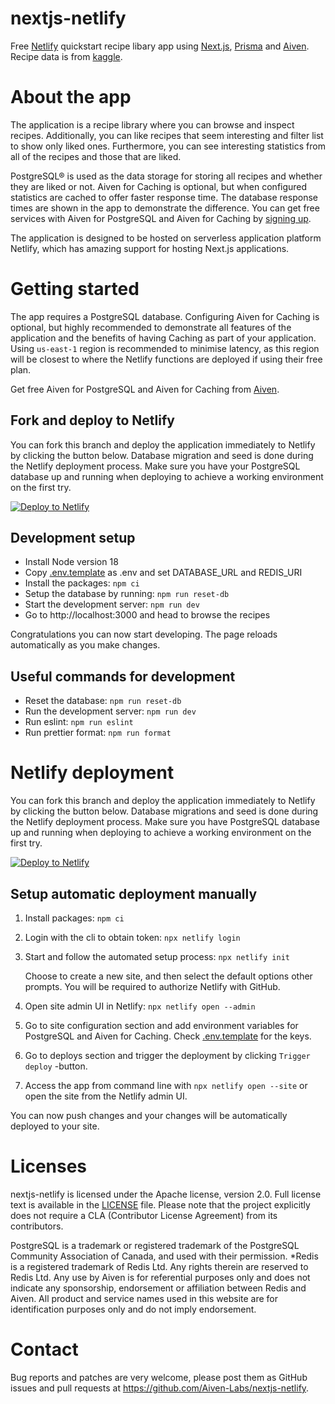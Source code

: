 nextjs-netlify
======================

Free [Netlify](https://www.netlify.com/) quickstart recipe libary app using [Next.js](https://nextjs.org/), [Prisma](https://www.prisma.io/) and [Aiven](https://aiven.io). Recipe data is from [kaggle](https://www.kaggle.com/datasets/thedevastator/better-recipes-for-a-better-life).

About the app
========

The application is a recipe library where you can browse and inspect recipes. Additionally, you can like recipes that seem interesting and filter list to show only liked ones. Furthermore, you can see interesting statistics from all of the recipes and those that are liked.

PostgreSQL® is used as the data storage for storing all recipes and whether they are liked or not. Aiven for Caching is optional, but when configured statistics are cached to offer faster response time. The database response times are shown in the app to demonstrate the difference. You can get free services with Aiven for PostgreSQL and Aiven for Caching by [signing up](https://console.aiven.io/signup).

The application is designed to be hosted on serverless application platform Netlify, which has amazing support for hosting Next.js applications.

Getting started
============

The app requires a PostgreSQL database. Configuring Aiven for Caching is optional, but highly recommended to demonstrate all features of the application and the benefits of having Caching as part of your application. Using `us-east-1` region is recommended to minimise latency, as this region will be closest to where the Netlify functions are deployed if using their free plan.

Get free Aiven for PostgreSQL and Aiven for Caching from [Aiven](https://console.aiven.io/singup).

## Fork and deploy to Netlify

You can fork this branch and deploy the application immediately to Netlify by clicking the button below. Database migration and seed is done during the Netlify deployment process. Make sure you have your PostgreSQL database up and running when deploying to achieve a working environment on the first try.

[![Deploy to Netlify](https://www.netlify.com/img/deploy/button.svg)](https://app.netlify.com/start/deploy?repository=https://github.com/Aiven-Labs/nextjs-netlify)

## Development setup

- Install Node version 18
- Copy [.env.template](.env.template) as .env and set DATABASE_URL and REDIS_URI
- Install the packages: `npm ci`
- Setup the database by running: `npm run reset-db`
- Start the development server: `npm run dev`
- Go to http://localhost:3000 and head to browse the recipes

Congratulations you can now start developing. The page reloads automatically as you make changes.

## Useful commands for development

- Reset the database: `npm run reset-db`
- Run the development server: `npm run dev`
- Run eslint: `npm run eslint`
- Run prettier format: `npm run format`


Netlify deployment
============

You can fork this branch and deploy the application immediately to Netlify by clicking the button below. Database migrations and seed is done during the Netlify deployment process. Make sure you have PostgreSQL database up and running when deploying to achieve a working environment on the first try.

[![Deploy to Netlify](https://www.netlify.com/img/deploy/button.svg)](https://app.netlify.com/start/deploy?repository=https://github.com/Aiven-Labs/nextjs-netlify)

## Setup automatic deployment manually

1. Install packages: `npm ci`
1. Login with the cli to obtain token: `npx netlify login`
1. Start and follow the automated setup process: `npx netlify init`

    Choose to create a new site, and then select the default options other prompts. You will be required to authorize Netlify with GitHub.

1. Open site admin UI in Netlify: `npx netlify open --admin`
1. Go to site configuration section and add environment variables for PostgreSQL and Aiven for Caching. Check [.env.template](.env.template) for the keys.
1. Go to deploys section and trigger the deployment by clicking `Trigger deploy` -button.
1. Access the app from command line with `npx netlify open --site` or open the site from the Netlify admin UI.

You can now push changes and your changes will be automatically deployed to your site.

Licenses
============
nextjs-netlify is licensed under the Apache license, version 2.0. Full license text is available in the [LICENSE](LICENSE) file.
Please note that the project explicitly does not require a CLA (Contributor
License Agreement) from its contributors.

PostgreSQL is a trademark or registered trademark of the PostgreSQL Community Association of Canada, and used with their permission.
*Redis is a registered trademark of Redis Ltd. Any rights therein are reserved to Redis Ltd. 
Any use by Aiven is for referential purposes only and does not indicate any sponsorship, endorsement or affiliation between Redis and Aiven.  All product and service names used in this website are for identification purposes only and do not imply endorsement.

Contact
============
Bug reports and patches are very welcome, please post them as GitHub issues and pull requests at https://github.com/Aiven-Labs/nextjs-netlify.

